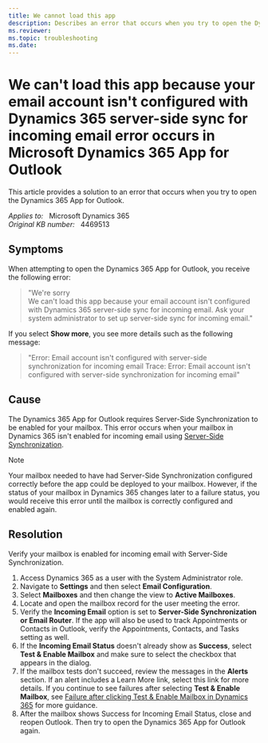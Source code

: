 ```yaml
---
title: We cannot load this app
description: Describes an error that occurs when you try to open the Dynamics 365 App for Outlook. Provides a solution.
ms.reviewer: 
ms.topic: troubleshooting
ms.date: 
---
```

# We can't load this app because your email account isn't configured with Dynamics 365 server-side sync for incoming email error occurs in Microsoft Dynamics 365 App for Outlook

This article provides a solution to an error that occurs when you try to open the Dynamics 365 App for Outlook.

_Applies to:_ &nbsp; Microsoft Dynamics 365  
_Original KB number:_ &nbsp; 4469513

## Symptoms

When attempting to open the Dynamics 365 App for Outlook, you receive the following error:

> "We're sorry  
We can't load this app because your email account isn't configured with Dynamics 365 server-side sync for incoming email. Ask your system administrator to set up server-side sync for incoming email."

If you select **Show more**, you see more details such as the following message:

> "Error: Email account isn't configured with server-side synchronization for incoming email Trace: Error: Email account isn't configured with server-side synchronization for incoming email"

## Cause

The Dynamics 365 App for Outlook requires Server-Side Synchronization to be enabled for your mailbox. This error occurs when your mailbox in Dynamics 365 isn't enabled for incoming email using [Server-Side Synchronization](/power-platform/admin/set-up-server-side-synchronization-of-email-appointments-contacts-and-tasks).

> [!NOTE]
> Your mailbox needed to have had Server-Side Synchronization configured correctly before the app could be deployed to your mailbox. However, if the status of your mailbox in Dynamics 365 changes later to a failure status, you would receive this error until the mailbox is correctly configured and enabled again.

## Resolution

Verify your mailbox is enabled for incoming email with Server-Side Synchronization.

1. Access Dynamics 365 as a user with the System Administrator role.
2. Navigate to **Settings** and then select **Email Configuration**.
3. Select **Mailboxes** and then change the view to **Active Mailboxes**.
4. Locate and open the mailbox record for the user meeting the error.
5. Verify the **Incoming Email** option is set to **Server-Side Synchronization or Email Router**. If the app will also be used to track Appointments or Contacts in Outlook, verify the Appointments, Contacts, and Tasks setting as well.
6. If the **Incoming Email Status** doesn't already show as **Success**, select **Test & Enable Mailbox** and make sure to select the checkbox that appears in the dialog.
7. If the mailbox tests don't succeed, review the messages in the **Alerts** section. If an alert includes a Learn More link, select this link for more details. If you continue to see failures after selecting **Test & Enable Mailbox**, see [Failure after clicking Test & Enable Mailbox in Dynamics 365](https://support.microsoft.com/help/4091246) for more guidance.
8. After the mailbox shows Success for Incoming Email Status, close and reopen Outlook. Then try to open the Dynamics 365 App for Outlook again.
